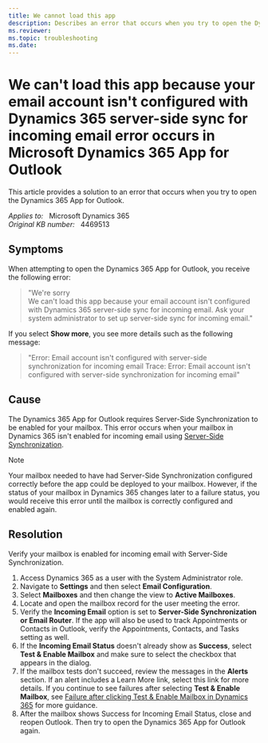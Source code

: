 ```yaml
---
title: We cannot load this app
description: Describes an error that occurs when you try to open the Dynamics 365 App for Outlook. Provides a solution.
ms.reviewer: 
ms.topic: troubleshooting
ms.date: 
---
```

# We can't load this app because your email account isn't configured with Dynamics 365 server-side sync for incoming email error occurs in Microsoft Dynamics 365 App for Outlook

This article provides a solution to an error that occurs when you try to open the Dynamics 365 App for Outlook.

_Applies to:_ &nbsp; Microsoft Dynamics 365  
_Original KB number:_ &nbsp; 4469513

## Symptoms

When attempting to open the Dynamics 365 App for Outlook, you receive the following error:

> "We're sorry  
We can't load this app because your email account isn't configured with Dynamics 365 server-side sync for incoming email. Ask your system administrator to set up server-side sync for incoming email."

If you select **Show more**, you see more details such as the following message:

> "Error: Email account isn't configured with server-side synchronization for incoming email Trace: Error: Email account isn't configured with server-side synchronization for incoming email"

## Cause

The Dynamics 365 App for Outlook requires Server-Side Synchronization to be enabled for your mailbox. This error occurs when your mailbox in Dynamics 365 isn't enabled for incoming email using [Server-Side Synchronization](/power-platform/admin/set-up-server-side-synchronization-of-email-appointments-contacts-and-tasks).

> [!NOTE]
> Your mailbox needed to have had Server-Side Synchronization configured correctly before the app could be deployed to your mailbox. However, if the status of your mailbox in Dynamics 365 changes later to a failure status, you would receive this error until the mailbox is correctly configured and enabled again.

## Resolution

Verify your mailbox is enabled for incoming email with Server-Side Synchronization.

1. Access Dynamics 365 as a user with the System Administrator role.
2. Navigate to **Settings** and then select **Email Configuration**.
3. Select **Mailboxes** and then change the view to **Active Mailboxes**.
4. Locate and open the mailbox record for the user meeting the error.
5. Verify the **Incoming Email** option is set to **Server-Side Synchronization or Email Router**. If the app will also be used to track Appointments or Contacts in Outlook, verify the Appointments, Contacts, and Tasks setting as well.
6. If the **Incoming Email Status** doesn't already show as **Success**, select **Test & Enable Mailbox** and make sure to select the checkbox that appears in the dialog.
7. If the mailbox tests don't succeed, review the messages in the **Alerts** section. If an alert includes a Learn More link, select this link for more details. If you continue to see failures after selecting **Test & Enable Mailbox**, see [Failure after clicking Test & Enable Mailbox in Dynamics 365](https://support.microsoft.com/help/4091246) for more guidance.
8. After the mailbox shows Success for Incoming Email Status, close and reopen Outlook. Then try to open the Dynamics 365 App for Outlook again.
